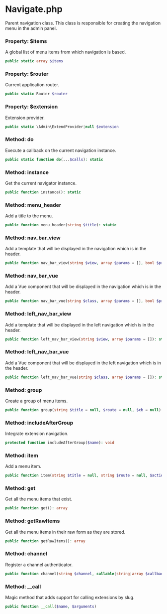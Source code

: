 # Navigate.php

Parent navigation class. This class is responsible for creating the navigation menu in the admin panel.

### Property: $items
A global list of menu items from which navigation is based.
```php
public static array $items
```

### Property: $router
Current application router.
```php
public static Router $router
```

### Property: $extension
Extension provider.
```php
public static \Admin\ExtendProvider|null $extension
```

### Method: do
Execute a callback on the current navigation instance.
```php
public static function do(...$calls): static
```

### Method: instance
Get the current navigator instance.
```php
public function instance(): static
```

### Method: menu_header
Add a title to the menu.
```php
public function menu_header(string $title): static
```

### Method: nav_bar_view
Add a template that will be displayed in the navigation which is in the header.
```php
public function nav_bar_view(string $view, array $params = [], bool $prepend = false): static
```

### Method: nav_bar_vue
Add a Vue component that will be displayed in the navigation which is in the header.
```php
public function nav_bar_vue(string $class, array $params = [], bool $prepend = false): static
```

### Method: left_nav_bar_view
Add a template that will be displayed in the left navigation which is in the header.
```php
public function left_nav_bar_view(string $view, array $params = []): static
```

### Method: left_nav_bar_vue
Add a Vue component that will be displayed in the left navigation which is in the header.
```php
public function left_nav_bar_vue(string $class, array $params = []): static
```

### Method: group
Create a group of menu items.
```php
public function group(string $title = null, $route = null, $cb = null): \Admin\Core\NavGroup
```

### Method: includeAfterGroup
Integrate extension navigation.
```php
protected function includeAfterGroup($name): void
```

### Method: item
Add a menu item.
```php
public function item(string $title = null, string $route = null, $action = null): \Admin\Core\NavItem
```

### Method: get
Get all the menu items that exist.
```php
public function get(): array
```

### Method: getRawItems
Get all the menu items in their raw form as they are stored.
```php
public function getRawItems(): array
```

### Method: channel
Register a channel authenticator.
```php
public function channel(string $channel, callable|string|array $callback, array $options = []): static
```

### Method: __call
Magic method that adds support for calling extensions by slug.
```php
public function __call($name, $arguments)
```
